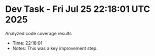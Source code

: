 # Dev Task - Fri Jul 25 22:18:01 UTC 2025
Analyzed code coverage results
- Time: 22:18:01
- Notes: This was a key improvement step.
